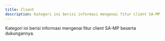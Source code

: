 ```yaml
---
title: Client
description: Kategori ini berisi informasi mengenai fitur client SA-MP beserta dukungannya.
---
```


Kategori ini berisi informasi mengenai fitur client SA-MP beserta dukungannya.
